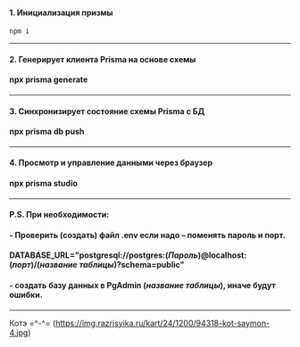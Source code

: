  
#### 1. Инициализация призмы 
```
npm i
``` 
---

#### 2. Генерирует клиента Prisma на основе схемы 
#### npx prisma generate 
--- 

#### 3. Синхронизирует состояние схемы Prisma с БД #### 
#### npx prisma db push 
--- 

#### 4. Просмотр и управление данными через браузер
#### npx prisma studio
--- 


#### P.S. При необходимости:  

#### -	Проверить (создать) файл  .env если надо – поменять пароль и порт.
#### DATABASE_URL="postgresql://postgres:(*Пароль*)@localhost:(*порт*)/(*название таблицы*)?schema=public"
#### - создать базу данных в  PgAdmin (*название таблицы*), иначе будут ошибки.

--- 

Котэ =^-^= (https://img.razrisyika.ru/kart/24/1200/94318-kot-saymon-4.jpg)  
